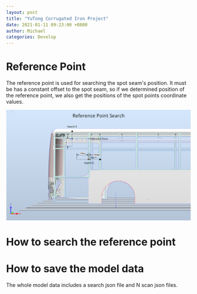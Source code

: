 ```yaml
---
layout: post
title: "YuTong Corrugated Iron Project"
date: 2021-01-11 09:23:00 +0800
author: Michael
categories: Develop
---
```


# Reference Point
The reference point is used for searching the spot seam's position. It must be has a constant offset to the spot seam, so if we determined position of the reference point, we also get the positions of the spot points coordinate values.

![日志文件夹](/assets/develop/ReferencePoint.png)  

# How to search the reference point

# How to save the model data
The whole model data includes a search json file and N scan json files.
